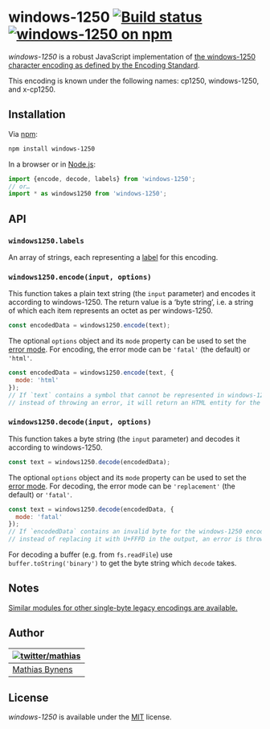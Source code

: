 # windows-1250 [![Build status](https://github.com/mathiasbynens/windows-1250/workflows/run-checks/badge.svg)](https://github.com/mathiasbynens/windows-1250/actions?query=workflow%3Arun-checks) [![windows-1250 on npm](https://img.shields.io/npm/v/windows-1250)](https://www.npmjs.com/package/windows-1250)

_windows-1250_ is a robust JavaScript implementation of [the windows-1250 character encoding as defined by the Encoding Standard](https://encoding.spec.whatwg.org/#windows-1250).

This encoding is known under the following names: cp1250, windows-1250, and x-cp1250.

## Installation

Via [npm](https://www.npmjs.com/):

```bash
npm install windows-1250
```

In a browser or in [Node.js](https://nodejs.org/):

```js
import {encode, decode, labels} from 'windows-1250';
// or…
import * as windows1250 from 'windows-1250';
```

## API

### `windows1250.labels`

An array of strings, each representing a [label](https://encoding.spec.whatwg.org/#label) for this encoding.

### `windows1250.encode(input, options)`

This function takes a plain text string (the `input` parameter) and encodes it according to windows-1250. The return value is a ‘byte string’, i.e. a string of which each item represents an octet as per windows-1250.

```js
const encodedData = windows1250.encode(text);
```

The optional `options` object and its `mode` property can be used to set the [error mode](https://encoding.spec.whatwg.org/#error-mode). For encoding, the error mode can be `'fatal'` (the default) or `'html'`.

```js
const encodedData = windows1250.encode(text, {
  mode: 'html'
});
// If `text` contains a symbol that cannot be represented in windows-1250,
// instead of throwing an error, it will return an HTML entity for the symbol.
```

### `windows1250.decode(input, options)`

This function takes a byte string (the `input` parameter) and decodes it according to windows-1250.

```js
const text = windows1250.decode(encodedData);
```

The optional `options` object and its `mode` property can be used to set the [error mode](https://encoding.spec.whatwg.org/#error-mode). For decoding, the error mode can be `'replacement'` (the default) or `'fatal'`.

```js
const text = windows1250.decode(encodedData, {
  mode: 'fatal'
});
// If `encodedData` contains an invalid byte for the windows-1250 encoding,
// instead of replacing it with U+FFFD in the output, an error is thrown.
```

For decoding a buffer (e.g. from `fs.readFile`) use `buffer.toString('binary')` to get the byte string which `decode` takes.

## Notes

[Similar modules for other single-byte legacy encodings are available.](https://www.npmjs.com/browse/keyword/legacy-encoding)

## Author

| [![twitter/mathias](https://gravatar.com/avatar/24e08a9ea84deb17ae121074d0f17125?s=70)](https://twitter.com/mathias "Follow @mathias on Twitter") |
|---|
| [Mathias Bynens](https://mathiasbynens.be/) |

## License

_windows-1250_ is available under the [MIT](https://mths.be/mit) license.

